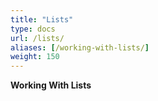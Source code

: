 ```yaml
---
title: "Lists"
type: docs
url: /lists/
aliases: [/working-with-lists/]
weight: 150
---
```


**Working With Lists**
